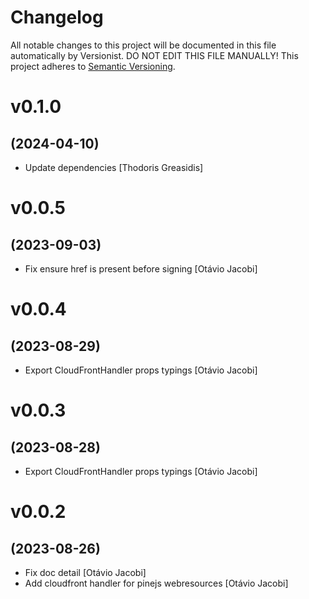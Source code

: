 # Changelog

All notable changes to this project will be documented in this file
automatically by Versionist. DO NOT EDIT THIS FILE MANUALLY!
This project adheres to [Semantic Versioning](http://semver.org/).

# v0.1.0
## (2024-04-10)

* Update dependencies [Thodoris Greasidis]

# v0.0.5
## (2023-09-03)

* Fix ensure href is present before signing [Otávio Jacobi]

# v0.0.4
## (2023-08-29)

* Export CloudFrontHandler props typings [Otávio Jacobi]

# v0.0.3
## (2023-08-28)

* Export CloudFrontHandler props typings [Otávio Jacobi]

# v0.0.2
## (2023-08-26)

* Fix doc detail [Otávio Jacobi]
* Add cloudfront handler for pinejs webresources [Otávio Jacobi]
